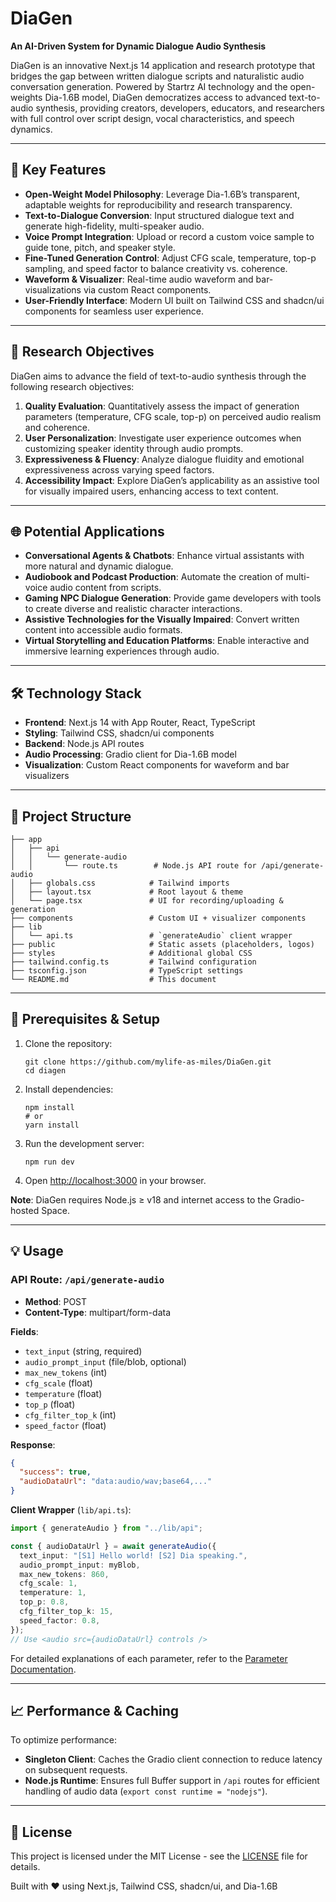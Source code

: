 
# DiaGen

**An AI-Driven System for Dynamic Dialogue Audio Synthesis**

DiaGen is an innovative Next.js 14 application and research prototype that bridges the gap between written dialogue scripts and naturalistic audio conversation generation. Powered by Startrz AI technology and the open-weights Dia-1.6B model, DiaGen democratizes access to advanced text-to-audio synthesis, providing creators, developers, educators, and researchers with full control over script design, vocal characteristics, and speech dynamics.

---

## 🚀 Key Features

- **Open-Weight Model Philosophy**: Leverage Dia-1.6B’s transparent, adaptable weights for reproducibility and research transparency.
- **Text-to-Dialogue Conversion**: Input structured dialogue text and generate high-fidelity, multi-speaker audio.
- **Voice Prompt Integration**: Upload or record a custom voice sample to guide tone, pitch, and speaker style.
- **Fine-Tuned Generation Control**: Adjust CFG scale, temperature, top-p sampling, and speed factor to balance creativity vs. coherence.
- **Waveform & Visualizer**: Real-time audio waveform and bar-visualizations via custom React components.
- **User-Friendly Interface**: Modern UI built on Tailwind CSS and shadcn/ui components for seamless user experience.

---

## 🎯 Research Objectives

DiaGen aims to advance the field of text-to-audio synthesis through the following research objectives:

1. **Quality Evaluation**: Quantitatively assess the impact of generation parameters (temperature, CFG scale, top-p) on perceived audio realism and coherence.
2. **User Personalization**: Investigate user experience outcomes when customizing speaker identity through audio prompts.
3. **Expressiveness & Fluency**: Analyze dialogue fluidity and emotional expressiveness across varying speed factors.
4. **Accessibility Impact**: Explore DiaGen’s applicability as an assistive tool for visually impaired users, enhancing access to text content.

---

## 🌐 Potential Applications

- **Conversational Agents & Chatbots**: Enhance virtual assistants with more natural and dynamic dialogue.
- **Audiobook and Podcast Production**: Automate the creation of multi-voice audio content from scripts.
- **Gaming NPC Dialogue Generation**: Provide game developers with tools to create diverse and realistic character interactions.
- **Assistive Technologies for the Visually Impaired**: Convert written content into accessible audio formats.
- **Virtual Storytelling and Education Platforms**: Enable interactive and immersive learning experiences through audio.

---

## 🛠 Technology Stack

- **Frontend**: Next.js 14 with App Router, React, TypeScript
- **Styling**: Tailwind CSS, shadcn/ui components
- **Backend**: Node.js API routes
- **Audio Processing**: Gradio client for Dia-1.6B model
- **Visualization**: Custom React components for waveform and bar visualizers

---

## 📂 Project Structure

```
├── app
│   ├── api
│   │   └── generate-audio
│   │       └── route.ts        # Node.js API route for /api/generate-audio
│   ├── globals.css            # Tailwind imports
│   ├── layout.tsx             # Root layout & theme
│   └── page.tsx               # UI for recording/uploading & generation
├── components                 # Custom UI + visualizer components
├── lib
│   └── api.ts                 # `generateAudio` client wrapper
├── public                     # Static assets (placeholders, logos)
├── styles                     # Additional global CSS
├── tailwind.config.ts         # Tailwind configuration
├── tsconfig.json              # TypeScript settings
└── README.md                  # This document
```

---

## 🔧 Prerequisites & Setup

1. Clone the repository:
   ```
   git clone https://github.com/mylife-as-miles/DiaGen.git
   cd diagen
   ```

2. Install dependencies:
   ```
   npm install
   # or
   yarn install
   ```

3. Run the development server:
   ```
   npm run dev
   ```

4. Open [http://localhost:3000](http://localhost:3000) in your browser.

**Note**: DiaGen requires Node.js ≥ v18 and internet access to the Gradio-hosted Space.

---

## 💡 Usage

### API Route: `/api/generate-audio`

- **Method**: POST
- **Content-Type**: multipart/form-data

**Fields**:
- `text_input` (string, required)
- `audio_prompt_input` (file/blob, optional)
- `max_new_tokens` (int)
- `cfg_scale` (float)
- `temperature` (float)
- `top_p` (float)
- `cfg_filter_top_k` (int)
- `speed_factor` (float)

**Response**:
```json
{
  "success": true,
  "audioDataUrl": "data:audio/wav;base64,..."
}
```

**Client Wrapper** (`lib/api.ts`):
```typescript
import { generateAudio } from "../lib/api";

const { audioDataUrl } = await generateAudio({
  text_input: "[S1] Hello world! [S2] Dia speaking.",
  audio_prompt_input: myBlob,
  max_new_tokens: 860,
  cfg_scale: 1,
  temperature: 1,
  top_p: 0.8,
  cfg_filter_top_k: 15,
  speed_factor: 0.8,
});
// Use <audio src={audioDataUrl} controls />
```

For detailed explanations of each parameter, refer to the [Parameter Documentation](Parameters.md).

---

## 📈 Performance & Caching

To optimize performance:
- **Singleton Client**: Caches the Gradio client connection to reduce latency on subsequent requests.
- **Node.js Runtime**: Ensures full Buffer support in `/api` routes for efficient handling of audio data (`export const runtime = "nodejs"`).

---

## 📝 License

This project is licensed under the MIT License - see the [LICENSE](LICENSE) file for details.

Built with ♥️ using Next.js, Tailwind CSS, shadcn/ui, and Dia-1.6B
